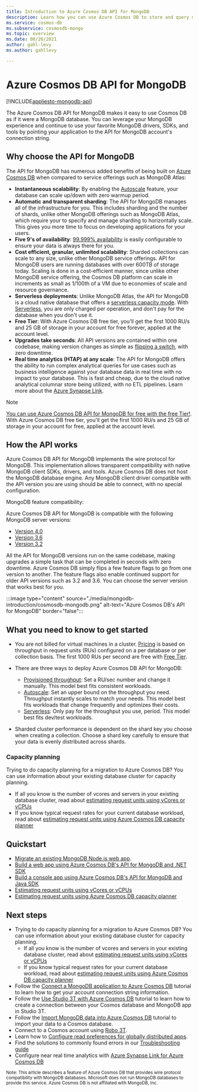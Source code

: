 ```yaml
---
title: Introduction to Azure Cosmos DB API for MongoDB
description: Learn how you can use Azure Cosmos DB to store and query massive amounts of data using Azure Cosmos DB's API for MongoDB.
ms.service: cosmos-db
ms.subservice: cosmosdb-mongo
ms.topic: overview
ms.date: 08/26/2021
author: gahl-levy
ms.author: gahllevy

---
```

# Azure Cosmos DB API for MongoDB
[!INCLUDE[appliesto-mongodb-api](../includes/appliesto-mongodb-api.md)]

The Azure Cosmos DB API for MongoDB makes it easy to use Cosmos DB as if it were a MongoDB database. You can leverage your MongoDB experience and continue to use your favorite MongoDB drivers, SDKs, and tools by pointing your application to the API for MongoDB account's connection string.

## Why choose the API for MongoDB

The API for MongoDB has numerous added benefits of being built on [Azure Cosmos DB](../introduction.md) when compared to service offerings such as MongoDB Atlas:

* **Instantaneous scalability**: By enabling the [Autoscale](../provision-throughput-autoscale.md) feature, your database can scale up/down with zero warmup period.
* **Automatic and transparent sharding**: The API for MongoDB manages all of the infrastructure for you. This includes sharding and the number of shards, unlike other MongoDB offerings such as MongoDB Atlas, which require your to specify and manage sharding to horizontally scale. This gives you more time to focus on developing applications for your users.
* **Five 9's of availability**: [99.999% availability](../high-availability.md) is easily configurable to ensure your data is always there for you.  
* **Cost efficient, granular, unlimited scalability**: Sharded collections can scale to any size, unlike other MongoDB service offerings. API for MongoDB users are running databases with over 600TB of storage today. Scaling is done in a cost-efficient manner, since unlike other MongoDB service offering, the Cosmos DB platform can scale in increments as small as 1/100th of a VM due to economies of scale and resource governance.
* **Serverless deployments**: Unlike MongoDB Atlas, the API for MongoDB is a cloud native database that offers a [serverless capacity mode](../serverless.md). With [Serverless](../serverless.md), you are only charged per operation, and don't pay for the database when you don't use it.
* **Free Tier**: With Azure Cosmos DB free tier, you'll get the first 1000 RU/s and 25 GB of storage in your account for free forever, applied at the account level.
* **Upgrades take seconds**: All API versions are contained within one codebase, making version changes as simple as [flipping a switch](upgrade-mongodb-version.md), with zero downtime.
* **Real time analytics (HTAP) at any scale**: The API for MongoDB offers the ability to run complex analytical queries for use cases such as business intelligence against your database data in real time with no impact to your database. This is fast and cheap, due to the cloud native analytical columnar store being utilized, with no ETL pipelines. Learn more about the [Azure Synapse Link](../synapse-link.md).

> [!NOTE]
> [You can use Azure Cosmos DB API for MongoDB for free with the free Tier!](../free-tier.md). With Azure Cosmos DB free tier, you'll get the first 1000 RU/s and 25 GB of storage in your account for free, applied at the account level.


## How the API works

Azure Cosmos DB API for MongoDB implements the wire protocol for MongoDB. This implementation allows transparent compatibility with native MongoDB client SDKs, drivers, and tools. Azure Cosmos DB does not host the MongoDB database engine. Any MongoDB client driver compatible with the API version you are using should be able to connect, with no special configuration.

MongoDB feature compatibility:

Azure Cosmos DB API for MongoDB is compatible with the following MongoDB server versions:
- [Version 4.0](feature-support-40.md)
- [Version 3.6](feature-support-36.md)
- [Version 3.2](feature-support-32.md)

All the API for MongoDB versions run on the same codebase, making upgrades a simple task that can be completed in seconds with zero downtime. Azure Cosmos DB simply flips a few feature flags to go from one version to another.  The feature flags also enable continued support for older API versions such as 3.2 and 3.6. You can choose the server version that works best for you.

:::image type="content" source="./media/mongodb-introduction/cosmosdb-mongodb.png" alt-text="Azure Cosmos DB's API for MongoDB" border="false":::

## What you need to know to get started

* You are not billed for virtual machines in a cluster. [Pricing](../how-pricing-works.md) is based on throughput in request units (RUs) configured on a per database or per collection basis. The first 1000 RUs per second are free with [Free Tier](../free-tier.md).

* There are three ways to deploy Azure Cosmos DB API for MongoDB:
     * [Provisioned throughput](../set-throughput.md): Set a RU/sec number and change it manually. This model best fits consistent workloads.
     * [Autoscale](../provision-throughput-autoscale.md): Set an upper bound on the throughput you need. Throughput instantly scales to match your needs. This model best fits workloads that change frequently and optimizes their costs.
     * [Serverless](../serverless.md): Only pay for the throughput you use, period. This model best fits dev/test workloads. 

* Sharded cluster performance is dependent on the shard key you choose when creating a collection. Choose a shard key carefully to ensure that your data is evenly distributed across shards.

### Capacity planning

Trying to do capacity planning for a migration to Azure Cosmos DB? You can use information about your existing database cluster for capacity planning.
* If all you know is the number of vcores and servers in your existing database cluster, read about [estimating request units using vCores or vCPUs](../convert-vcore-to-request-unit.md) 
* If you know typical request rates for your current database workload, read about [estimating request units using Azure Cosmos DB capacity planner](../estimate-ru-with-capacity-planner.md)

## Quickstart

* [Migrate an existing MongoDB Node.js web app](create-mongodb-nodejs.md).
* [Build a web app using Azure Cosmos DB's API for MongoDB and .NET SDK](create-mongodb-dotnet.md)
* [Build a console app using Azure Cosmos DB's API for MongoDB and Java SDK](create-mongodb-java.md)
* [Estimating request units using vCores or vCPUs](../convert-vcore-to-request-unit.md) 
* [Estimating request units using Azure Cosmos DB capacity planner](../estimate-ru-with-capacity-planner.md)

## Next steps

* Trying to do capacity planning for a migration to Azure Cosmos DB? You can use information about your existing database cluster for capacity planning.
    * If all you know is the number of vcores and servers in your existing database cluster, read about [estimating request units using vCores or vCPUs](../convert-vcore-to-request-unit.md) 
    * If you know typical request rates for your current database workload, read about [estimating request units using Azure Cosmos DB capacity planner](estimate-ru-capacity-planner.md)
* Follow the [Connect a MongoDB application to Azure Cosmos DB](connect-mongodb-account.md) tutorial to learn how to get your account connection string information.
* Follow the [Use Studio 3T with Azure Cosmos DB](connect-using-mongochef.md) tutorial to learn how to create a connection between your Cosmos database and MongoDB app in Studio 3T.
* Follow the [Import MongoDB data into Azure Cosmos DB](../../dms/tutorial-mongodb-cosmos-db.md?toc=%2fazure%2fcosmos-db%2ftoc.json%253ftoc%253d%2fazure%2fcosmos-db%2ftoc.json) tutorial to import your data to a Cosmos database.
* Connect to a Cosmos account using [Robo 3T](connect-using-robomongo.md).
* Learn how to [Configure read preferences for globally distributed apps](tutorial-global-distribution-mongodb.md).
* Find the solutions to commonly found errors in our [Troubleshooting guide](error-codes-solutions.md)
* Configure near real time analytics with [Azure Synapse Link for Azure Cosmos DB](../configure-synapse-link.md)


<sup>Note: This article describes a feature of Azure Cosmos DB that provides wire protocol compatibility with MongoDB databases. Microsoft does not run MongoDB databases to provide this service. Azure Cosmos DB is not affiliated with MongoDB, Inc.</sup>
